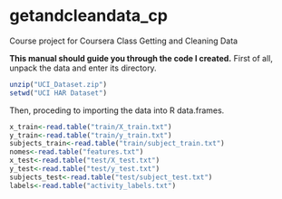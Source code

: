 # getandcleandata_cp
Course project for Coursera Class Getting and Cleaning Data

**This manual should guide you through the code I created.**
First of all, unpack the data and enter its directory.
```R
unzip("UCI_Dataset.zip")
setwd("UCI HAR Dataset")
```
Then, proceding to importing the data into R data.frames.
```R
x_train<-read.table("train/X_train.txt")
y_train<-read.table("train/y_train.txt")
subjects_train<-read.table("train/subject_train.txt")
nomes<-read.table("features.txt")
x_test<-read.table("test/X_test.txt")
y_test<-read.table("test/y_test.txt")
subjects_test<-read.table("test/subject_test.txt")
labels<-read.table("activity_labels.txt")
```

